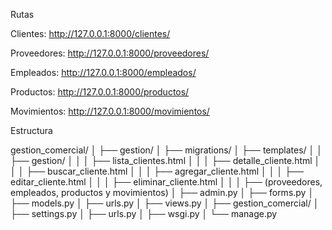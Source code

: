 



Rutas

Clientes: http://127.0.0.1:8000/clientes/

Proveedores: http://127.0.0.1:8000/proveedores/

Empleados: http://127.0.0.1:8000/empleados/

Productos: http://127.0.0.1:8000/productos/

Movimientos: http://127.0.0.1:8000/movimientos/

Estructura

gestion_comercial/
│
├── gestion/
│   ├── migrations/
│   ├── templates/
│   │   ├── gestion/
│   │   │   ├── lista_clientes.html
│   │   │   ├── detalle_cliente.html
│   │   │   ├── buscar_cliente.html
│   │   │   ├── agregar_cliente.html
│   │   │   ├── editar_cliente.html
│   │   │   ├── eliminar_cliente.html
│   │   │   ├── (proveedores, empleados, productos y movimientos)
│   ├── admin.py
│   ├── forms.py
│   ├── models.py
│   ├── urls.py
│   ├── views.py
│
├── gestion_comercial/
│   ├── settings.py
│   ├── urls.py
│   ├── wsgi.py
│
└── manage.py